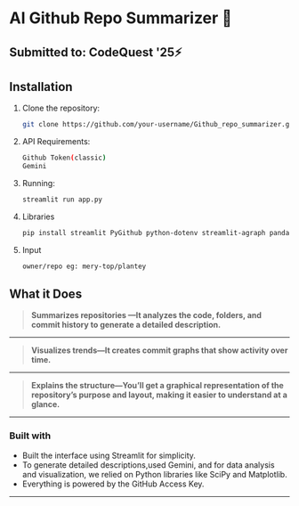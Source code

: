 # AI Github Repo Summarizer 🔖

## Submitted to: CodeQuest '25⚡

## Installation

1. Clone the repository:
   ```bash
   git clone https://github.com/your-username/Github_repo_summarizer.git 
2. API Requirements:
   ```bash
   Github Token(classic)
   Gemini
3. Running:
   ```bash
   streamlit run app.py
4. Libraries
   ```bash
   pip install streamlit PyGithub python-dotenv streamlit-agraph pandas plotly matplotlib google-generativeai scipy
5. Input
   ```bash
   owner/repo eg: mery-top/plantey

## What it Does 

> **Summarizes repositories —It analyzes the code, folders, and commit history to generate a detailed description.**
---
> **Visualizes trends—It creates commit graphs that show activity over time.**
---
> **Explains the structure—You’ll get a graphical representation of the repository’s purpose and layout, making it easier to understand at a glance.**

---

### **Built with**
- Built the interface using Streamlit for simplicity. 
- To generate detailed descriptions,used Gemini, and for data analysis and visualization, we relied on Python libraries like SciPy and Matplotlib. 
- Everything is powered by the GitHub Access Key.

---




